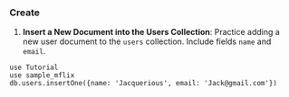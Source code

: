 

### Create

1. **Insert a New Document into the Users Collection**: Practice adding a new user document to the `users` collection. Include fields `name` and `email`.


```
use Tutorial
use sample_mflix
db.users.insertOne({name: 'Jacquerious', email: 'Jack@gmail.com'})
```


